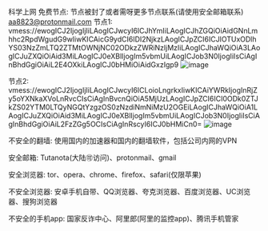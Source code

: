 科学上网 免费节点: 
	节点被封了或者需呀更多节点联系(请使用安全邮箱联系) aa8823@protonmail.com
  节点1:
    vmess://ewogICJ2IjogIjIiLAogICJwcyI6ICJhYmIiLAogICJhZGQiOiAidGNnLmhhc2RpdWgudG9wIiwKICAicG9ydCI6IDI2NjkzLAogICJpZCI6ICJlOTUxODlhYS03NzZmLTQ2ZTMtOWNjNC02ODkzZWRiNzljMzIiLAogICJhaWQiOiA3LAogICJuZXQiOiAid3MiLAogICJ0eXBlIjogIm5vbmUiLAogICJob3N0IjogIiIsCiAgInBhdGgiOiAiL2E4OXkiLAogICJ0bHMiOiAidGxzIgp9
    ![image](https://user-images.githubusercontent.com/119342769/204450015-89ba8d67-ca29-4abb-8602-9fb962575825.png)

  节点2:
    vmess://ewogICJ2IjogIjIiLAogICJwcyI6ICLoioLngrkxIiwKICAiYWRkIjogInRjZy5oYXNkaXVoLnRvcCIsCiAgInBvcnQiOiA5MjUzLAogICJpZCI6ICI0ODk0ZTJkZS02YTM0LTQyNGQtYzgzOS0zNzdiNmNiMzU2OGEiLAogICJhaWQiOiA1LAogICJuZXQiOiAid3MiLAogICJ0eXBlIjogIm5vbmUiLAogICJob3N0IjogIiIsCiAgInBhdGgiOiAiL2FzZGg5OCIsCiAgInRscyI6ICJ0bHMiCn0=
    ![image](https://user-images.githubusercontent.com/119342769/204450097-0924dbdb-39ab-46b7-902f-927218d47686.png)

不安全的翻墙: 使用国内的加速器和国内的翻墙软件，包括公司内网的VPN

安全邮箱: 
	Tutanota(大陆🉑访问)、protonmail、gmail
  
安全浏览器:
	tor、opera、chrome、firefox、safari(仅限苹果)
  
不安全浏览器:
	安卓手机自带、QQ浏览器、夸克浏览器、百度浏览器、UC浏览器、搜狗浏览器
  
不安全的手机app:
	国家反诈中心、阿里郎(阿里的监控app)、腾讯手机管家

   
